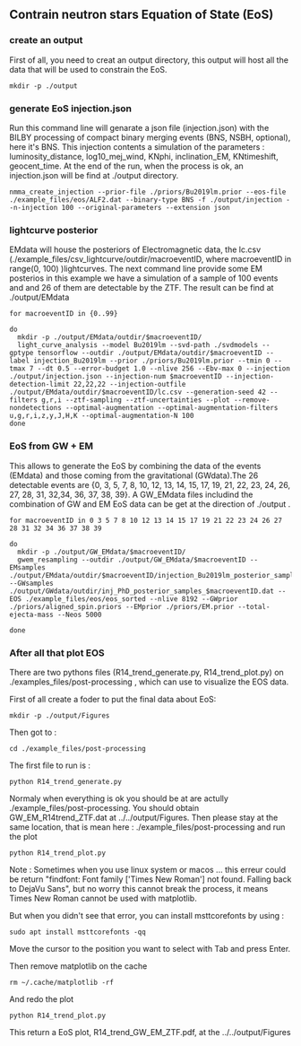 ## Contrain neutron stars Equation of State (EoS) 

### create an output 

First of all, you need to creat an output directory, this output will host all the data that will be used to constrain the EoS.
    
	mkdir -p ./output


### generate EoS injection.json

Run this command line will genarate  a json file (injection.json)  with the BILBY processing of compact binary merging events (BNS, NSBH, optional), here it's BNS. This injection contents a simulation of the parameters : luminosity_distance, log10_mej_wind, KNphi, inclination_EM, KNtimeshift, geocent_time.
At the end of the run, when the process is ok,  an injection.json will be find at  ./output directory.

	nmma_create_injection --prior-file ./priors/Bu2019lm.prior --eos-file ./example_files/eos/ALF2.dat --binary-type BNS -f ./output/injection --n-injection 100 --original-parameters --extension json


### lightcurve posterior 

EMdata will house the posteriors of Electromagnetic data,  the lc.csv (./example_files/csv_lightcurve/outdir/macroeventID, where macroeventID in range(0, 100) )lightcurves.
The next command line provide some EM posterios in this example we have a simulation of a sample of 100 events and and 26 of them are detectable by the ZTF. The result can be find at  ./output/EMdata 

	for macroeventID in {0..99}
	
	do
	  mkdir -p ./output/EMdata/outdir/$macroeventID/
	  light_curve_analysis --model Bu2019lm --svd-path ./svdmodels --gptype tensorflow --outdir ./output/EMdata/outdir/$macroeventID --label injection_Bu2019lm --prior ./priors/Bu2019lm.prior --tmin 0 --tmax 7 --dt 0.5 --error-budget 1.0 --nlive 256 --Ebv-max 0 --injection ./output/injection.json --injection-num $macroeventID --injection-detection-limit 22,22,22 --injection-outfile ./output/EMdata/outdir/$macroeventID/lc.csv --generation-seed 42 --filters g,r,i --ztf-sampling --ztf-uncertainties --plot --remove-nondetections --optimal-augmentation --optimal-augmentation-filters u,g,r,i,z,y,J,H,K --optimal-augmentation-N 100
	done
	  




### EoS from GW + EM 

This allows to generate the EoS by combining the data of the events (EMdata) and those coming from the gravitational (GWdata).The 26 detectable events are {0,  3,  5,  7,  8, 10, 12, 13, 14, 15, 17, 19, 21, 22, 23, 24, 26, 27, 28, 31, 32,34, 36, 37, 38, 39}.
A GW_EMdata files includind the combination of  GW and EM EoS data can be get at the direction of ./output . 

	for macroeventID in 0 3 5 7 8 10 12 13 14 15 17 19 21 22 23 24 26 27 28 31 32 34 36 37 38 39

	do
	  mkdir -p ./output/GW_EMdata/$macroeventID/
	  gwem_resampling --outdir ./output/GW_EMdata/$macroeventID --EMsamples ./output/EMdata/outdir/$macroeventID/injection_Bu2019lm_posterior_samples.dat --GWsamples  ./output/GWdata/outdir/inj_PhD_posterior_samples_$macroeventID.dat --EOS ./example_files/eos/eos_sorted --nlive 8192 --GWprior ./priors/aligned_spin.priors --EMprior ./priors/EM.prior --total-ejecta-mass --Neos 5000

	done


### After all that plot EOS

There are two pythons files (R14_trend_generate.py, R14_trend_plot.py)  on ./examples_files/post-processing , which can use to visualize the EOS data.

First of all create a foder to put the final data about EoS:

	mkdir -p ./output/Figures

Then got to :
	
	cd ./example_files/post-processing
	
The first file to run is :

	python R14_trend_generate.py

Normaly when everything is ok you should be at are actully ./example_files/post-processing.
You should obtain  GW_EM_R14trend_ZTF.dat  at  ../../output/Figures.
Then please stay at the same location, that is mean here : ./example_files/post-processing and run the plot 

	python R14_trend_plot.py

Note : Sometimes when you use linux system or macos ... this erreur could be return
"findfont: Font family ['Times New Roman'] not found. Falling back to DejaVu Sans", but no worry 
this cannot break the process, it means Times New Roman cannot be used with matplotlib.

But when you didn't see that error, you can install msttcorefonts by using :

	sudo apt install msttcorefonts -qq
	
Move the cursor to the position you want to select with Tab and press Enter.
 
Then remove matplotlib on the cache 

	rm ~/.cache/matplotlib -rf

And redo the plot 

	python R14_trend_plot.py
	
This return a EoS plot, R14_trend_GW_EM_ZTF.pdf, at the ../../output/Figures 
